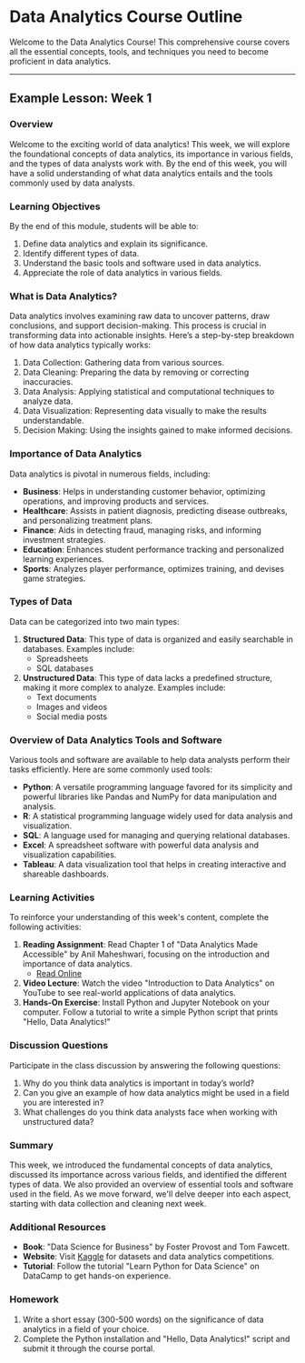 # Data Analytics Course Outline

Welcome to the Data Analytics Course! This comprehensive course covers all the essential concepts, tools, and techniques you need to become proficient in data analytics.

---

## Example Lesson: Week 1

### Overview
Welcome to the exciting world of data analytics! This week, we will explore the foundational concepts of data analytics, its importance in various fields, and the types of data analysts work with. By the end of this week, you will have a solid understanding of what data analytics entails and the tools commonly used by data analysts.

### Learning Objectives
By the end of this module, students will be able to:
1. Define data analytics and explain its significance.
2. Identify different types of data.
3. Understand the basic tools and software used in data analytics.
4. Appreciate the role of data analytics in various fields.

### What is Data Analytics?
Data analytics involves examining raw data to uncover patterns, draw conclusions, and support decision-making. This process is crucial in transforming data into actionable insights. Here’s a step-by-step breakdown of how data analytics typically works:
1. Data Collection: Gathering data from various sources.
2. Data Cleaning: Preparing the data by removing or correcting inaccuracies.
3. Data Analysis: Applying statistical and computational techniques to analyze data.
4. Data Visualization: Representing data visually to make the results understandable.
5. Decision Making: Using the insights gained to make informed decisions.

### Importance of Data Analytics
Data analytics is pivotal in numerous fields, including:
- **Business**: Helps in understanding customer behavior, optimizing operations, and improving products and services.
- **Healthcare**: Assists in patient diagnosis, predicting disease outbreaks, and personalizing treatment plans.
- **Finance**: Aids in detecting fraud, managing risks, and informing investment strategies.
- **Education**: Enhances student performance tracking and personalized learning experiences.
- **Sports**: Analyzes player performance, optimizes training, and devises game strategies.

### Types of Data
Data can be categorized into two main types:
1. **Structured Data**: This type of data is organized and easily searchable in databases. Examples include:
   - Spreadsheets
   - SQL databases
2. **Unstructured Data**: This type of data lacks a predefined structure, making it more complex to analyze. Examples include:
   - Text documents
   - Images and videos
   - Social media posts

### Overview of Data Analytics Tools and Software
Various tools and software are available to help data analysts perform their tasks efficiently. Here are some commonly used tools:
- **Python**: A versatile programming language favored for its simplicity and powerful libraries like Pandas and NumPy for data manipulation and analysis.
- **R**: A statistical programming language widely used for data analysis and visualization.
- **SQL**: A language used for managing and querying relational databases.
- **Excel**: A spreadsheet software with powerful data analysis and visualization capabilities.
- **Tableau**: A data visualization tool that helps in creating interactive and shareable dashboards.

### Learning Activities
To reinforce your understanding of this week's content, complete the following activities:
1. **Reading Assignment**: Read Chapter 1 of "Data Analytics Made Accessible" by Anil Maheshwari, focusing on the introduction and importance of data analytics.
   - [Read Online](https://archive.org/details/data-analytics-made-accessible-by-anil-maheshwari-z-lib.org)
2. **Video Lecture**: Watch the video "Introduction to Data Analytics" on YouTube to see real-world applications of data analytics.
3. **Hands-On Exercise**: Install Python and Jupyter Notebook on your computer. Follow a tutorial to write a simple Python script that prints "Hello, Data Analytics!"

### Discussion Questions
Participate in the class discussion by answering the following questions:
1. Why do you think data analytics is important in today’s world?
2. Can you give an example of how data analytics might be used in a field you are interested in?
3. What challenges do you think data analysts face when working with unstructured data?

### Summary
This week, we introduced the fundamental concepts of data analytics, discussed its importance across various fields, and identified the different types of data. We also provided an overview of essential tools and software used in the field. As we move forward, we'll delve deeper into each aspect, starting with data collection and cleaning next week.

### Additional Resources
- **Book**: "Data Science for Business" by Foster Provost and Tom Fawcett.
- **Website**: Visit [Kaggle](https://www.kaggle.com) for datasets and data analytics competitions.
- **Tutorial**: Follow the tutorial "Learn Python for Data Science" on DataCamp to get hands-on experience.

### Homework
1. Write a short essay (300-500 words) on the significance of data analytics in a field of your choice.
2. Complete the Python installation and "Hello, Data Analytics!" script and submit it through the course portal.
